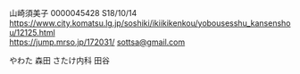 山崎須美子 0000045428 S18/10/14  
https://www.city.komatsu.lg.jp/soshiki/ikiikikenkou/yobousesshu_kansenshou/12125.html  
https://jump.mrso.jp/172031/ sottsa@gmail.com  

やわた 森田 さたけ内科 田谷